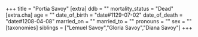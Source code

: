 +++
title = "Portia Savoy"
[extra]
ddb = ""
mortality_status = "Dead"
[extra.cha]
age = ""
date_of_birth = "date#1129-07-02"
date_of_death = "date#1208-04-08"
married_on = ""
married_to = ""
pronouns = ""
sex = ""
[taxonomies]
siblings = ["Lemuel Savoy","Gloria Savoy","Diana Savoy"]
+++

